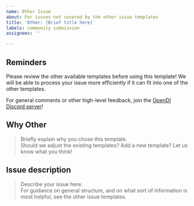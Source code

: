 ```yaml
---
name: Other Issue
about: For issues not covered by the other issue templates
title: 'Other: [Brief title here]'
labels: community submission
assignees: ''

---
```


## Reminders

Please review the other available templates before using this template! We will be able to process your issue more efficiently if it can fit into one of the other templates.

For general comments or other high-level feedback, join the [OpenDI Discord server](https://discord.gg/FtAX3JStJz)!

## Why Other

> Briefly explain why you chose this template.  
> Should we adjust the existing templates? Add a new template? Let us know what you think!

## Issue description

> Describe your issue here.  
> For guidance on general structure, and on what sort of information is most helpful, see the other issue templates.
